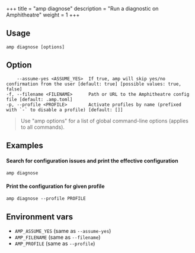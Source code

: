 +++
title = "amp diagnose"
description = "Run a diagnostic on Amphitheatre"
weight = 1
+++


## Usage
```
amp diagnose [options]
```

## Option
```
    --assume-yes <ASSUME_YES>  If true, amp will skip yes/no confirmation from the user [default: true] [possible values: true, false]
-f, --filename <FILENAME>      Path or URL to the Amphitheatre config file [default: .amp.toml]
-p, --profile <PROFILE>        Activate profiles by name (prefixed with `-` to disable a profile) [default: []]
```

> Use "amp options" for a list of global command-line options (applies to all commands).

## Examples
#### Search for configuration issues and print the effective configuration
```
amp diagnose
```

#### Print the configuration for given profile
```
amp diagnose --profile PROFILE
```

## Environment vars

* `AMP_ASSUME_YES` (same as `--assume-yes`)
* `AMP_FILENAME` (same as `--filename`)
* `AMP_PROFILE` (same as `--profile`)
